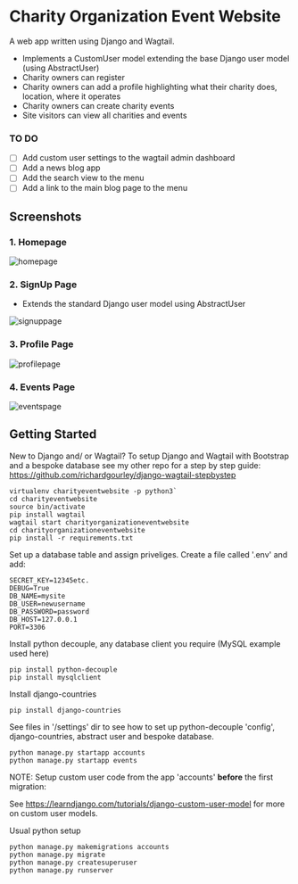 # Charity Organization Event Website

A web app written using Django and Wagtail.
- Implements a CustomUser model extending the base Django user model (using AbstractUser)
- Charity owners can register 
- Charity owners can add a profile highlighting what their charity does, location, where it operates
- Charity owners can create charity events
- Site visitors can view all charities and events

### TO DO
- [ ] Add custom user settings to the wagtail admin dashboard
- [ ] Add a news blog app
- [ ] Add the search view to the menu
- [ ] Add a link to the main blog page to the menu

## Screenshots

### 1. Homepage

![homepage](https://github.com/richardgourley/charity-organization-event-website/blob/main/sreenshots/homepage.png)

### 2. SignUp Page
- Extends the standard Django user model using AbstractUser

![signuppage](https://github.com/richardgourley/charity-organization-event-website/blob/main/sreenshots/signuppage.png)

### 3. Profile Page 

![profilepage](https://github.com/richardgourley/charity-organization-event-website/blob/main/sreenshots/profilepage.png)

### 4. Events Page

![eventspage](https://github.com/richardgourley/charity-organization-event-website/blob/main/sreenshots/events.png)

## Getting Started

New to Django and/ or Wagtail? To setup Django and Wagtail with Bootstrap and a bespoke database see my other repo for a step by step guide: https://github.com/richardgourley/django-wagtail-stepbystep

```
virtualenv charityeventwebsite -p python3`
cd charityeventwebsite
source bin/activate
pip install wagtail
wagtail start charityorganizationeventwebsite
cd charityorganizationeventwebsite
pip install -r requirements.txt
```

Set up a database table and assign priveliges.
Create a file called '.env' and add:
```
SECRET_KEY=12345etc.
DEBUG=True
DB_NAME=mysite
DB_USER=newusername
DB_PASSWORD=password
DB_HOST=127.0.0.1
PORT=3306
```

Install python decouple, any database client you require (MySQL example used here) 
```
pip install python-decouple
pip install mysqlclient
```

Install django-countries

`pip install django-countries`

See files in '/settings' dir to see how to set up python-decouple 'config', django-countries, abstract user and bespoke database.

```
python manage.py startapp accounts
python manage.py startapp events
```

NOTE: Setup custom user code from the app 'accounts' **before** the first migration:

See https://learndjango.com/tutorials/django-custom-user-model for more on custom user models.

Usual python setup
```
python manage.py makemigrations accounts
python manage.py migrate
python manage.py createsuperuser
python manage.py runserver
```
